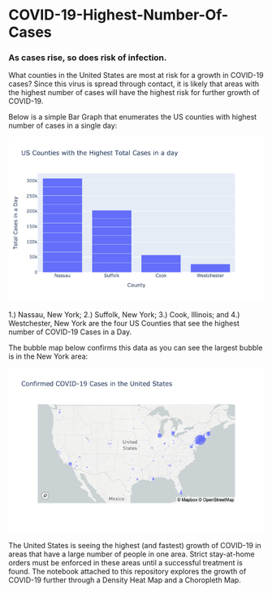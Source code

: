 # COVID-19-Highest-Number-Of-Cases

### As cases rise, so does risk of infection. 

What counties in the United States are most at risk for a growth in COVID-19 cases? Since this virus is spread through contact, it is likely that areas with the highest number of cases will have the highest risk for further growth of COVID-19.

Below is a simple Bar Graph that enumerates the US counties with highest number of cases in a single day:

![newplot(5) ](https://github.com/rreed24/COVID-19-Highest-Number-Of-Cases/blob/master/images/newplot%20(5).png)

1.) Nassau, New York; 2.) Suffolk, New York; 3.) Cook, Illinois; and 4.) Westchester, New York are the four US Counties that see the highest number of COVID-19 Cases in a Day.

The bubble map below confirms this data as you can see the largest bubble is in the New York area:

![newplot(6) ](https://github.com/rreed24/COVID-19-Highest-Number-Of-Cases/blob/master/images/newplot%20(6).png)

The United States is seeing the highest (and fastest) growth of COVID-19 in areas that have a large number of people in one area. Strict stay-at-home orders must be enforced in these areas until a successful treatment is found. The notebook attached to this repository explores the growth of COVID-19 further through a Density Heat Map and a Choropleth Map. 
